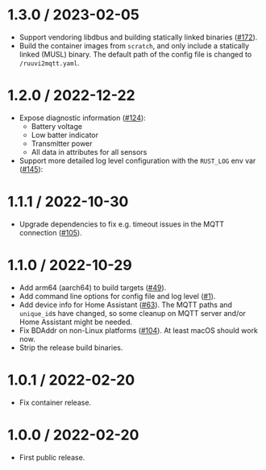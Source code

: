# 1.3.0 / 2023-02-05

- Support vendoring libdbus and building statically linked binaries ([#172](https://github.com/tmatilai/ruuvi2mqtt/pull/172)).
- Build the container images from `scratch`, and only include a statically linked (MUSL) binary.
  The default path of the config file is changed to `/ruuvi2mqtt.yaml`.

# 1.2.0 / 2022-12-22

- Expose diagnostic information ([#124](https://github.com/tmatilai/ruuvi2mqtt/pull/124)):
    * Battery voltage
    * Low batter indicator
    * Transmitter power
    * All data in attributes for all sensors
- Support more detailed log level configuration with the `RUST_LOG` env var ([#145](https://github.com/tmatilai/ruuvi2mqtt/pull/145)):

# 1.1.1 / 2022-10-30

- Upgrade dependencies to fix e.g. timeout issues in the MQTT connection ([#105](https://github.com/tmatilai/ruuvi2mqtt/pull/105)).

# 1.1.0 / 2022-10-29

- Add arm64 (aarch64) to build targets ([#49](https://github.com/tmatilai/ruuvi2mqtt/pull/49)).
- Add command line options for config file and log level ([#1](https://github.com/tmatilai/ruuvi2mqtt/pull/1)).
- Add device info for Home Assistant ([#63](https://github.com/tmatilai/ruuvi2mqtt/pull/63)). The MQTT paths and `unique_id`s have changed, so some cleanup on MQTT server and/or Home Assistant might be needed.
- Fix BDAddr on non-Linux platforms ([#104](https://github.com/tmatilai/ruuvi2mqtt/pull/104)). At least macOS should work now.
- Strip the release build binaries.

# 1.0.1 / 2022-02-20

- Fix container release.

# 1.0.0 / 2022-02-20

- First public release.
